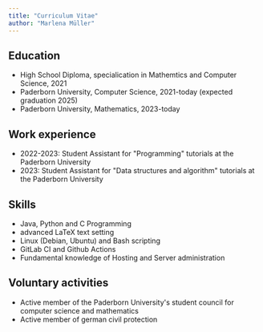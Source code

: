 ```yaml
---
title: "Curriculum Vitae"
author: "Marlena Müller"
---
```


## Education

* High School Diploma, specialication in Mathemtics and Computer Science, 2021
* Paderborn University, Computer Science, 2021-today (expected graduation 2025)
* Paderborn University, Mathematics, 2023-today

## Work experience

* 2022-2023: Student Assistant for "Programming" tutorials at the Paderborn University
* 2023: Student Assistant for "Data structures and algorithm" tutorials at the Paderborn University

## Skills

* Java, Python and C Programming
* advanced LaTeX text setting
* Linux (Debian, Ubuntu) and Bash scripting
* GitLab CI and Github Actions
* Fundamental knowledge of Hosting and Server administration
  
## Voluntary activities

* Active member of the Paderborn University's student council for computer science and mathematics
* Active member of german civil protection
